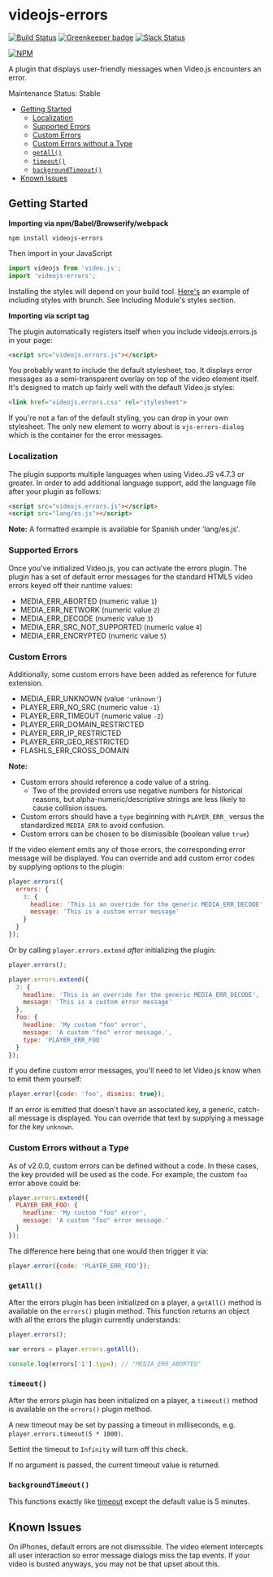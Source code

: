# videojs-errors

[![Build Status](https://travis-ci.org/brightcove/videojs-errors.svg?branch=master)](https://travis-ci.org/brightcove/videojs-errors)
[![Greenkeeper badge](https://badges.greenkeeper.io/brightcove/videojs-errors.svg)](https://greenkeeper.io/)
[![Slack Status](http://slack.videojs.com/badge.svg)](http://slack.videojs.com)

[![NPM](https://nodei.co/npm/videojs-errors.png?downloads=true&downloadRank=true)](https://nodei.co/npm/videojs-errors/)

A plugin that displays user-friendly messages when Video.js encounters an error.

Maintenance Status: Stable

<!-- START doctoc generated TOC please keep comment here to allow auto update -->
<!-- DON'T EDIT THIS SECTION, INSTEAD RE-RUN doctoc TO UPDATE -->


- [Getting Started](#getting-started)
  - [Localization](#localization)
  - [Supported Errors](#supported-errors)
  - [Custom Errors](#custom-errors)
  - [Custom Errors without a Type](#custom-errors-without-a-type)
  - [`getAll()`](#getall)
  - [`timeout()`](#timeout)
  - [`backgroundTimeout()`](#backgroundtimeout)
- [Known Issues](#known-issues)

<!-- END doctoc generated TOC please keep comment here to allow auto update -->

## Getting Started
**Importing via npm/Babel/Browserify/webpack**
```shell
npm install videojs-errors
```

Then import in your JavaScript
```js
import videojs from 'video.js';
import 'videojs-errors';
```

Installing the styles will depend on your build tool.
[Here's](http://brunch.io/docs/using-modules) an example of including styles with brunch. See Including Module's styles section.


**Importing via script tag**

The plugin automatically registers itself when you include videojs.errors.js in your page:

```html
<script src="videojs.errors.js"></script>
```

You probably want to include the default stylesheet, too. It displays error messages as a semi-transparent overlay on top of the video element itself. It's designed to match up fairly well with the default Video.js styles:

```html
<link href="videojs.errors.css" rel="stylesheet">
```

If you're not a fan of the default styling, you can drop in your own stylesheet. The only new element to worry about is `vjs-errors-dialog` which is the container for the error messages.

### Localization
The plugin supports multiple languages when using Video.JS v4.7.3 or greater. In order to add additional language support, add the language file after your plugin as follows:

```html
<script src="videojs.errors.js"></script>
<script src="lang/es.js"></script>
```

**Note:** A formatted example is available for Spanish under 'lang/es.js'.

### Supported Errors

Once you've initialized Video.js, you can activate the errors plugin. The plugin has a set of default error messages for the standard HTML5 video errors keyed off their runtime values:

- MEDIA_ERR_ABORTED (numeric value `1`)
- MEDIA_ERR_NETWORK (numeric value `2`)
- MEDIA_ERR_DECODE (numeric value `3`)
- MEDIA_ERR_SRC_NOT_SUPPORTED (numeric value `4`)
- MEDIA_ERR_ENCRYPTED (numeric value `5`)

### Custom Errors

Additionally, some custom errors have been added as reference for future extension.

- MEDIA_ERR_UNKNOWN (value `'unknown'`)
- PLAYER_ERR_NO_SRC (numeric value `-1`)
- PLAYER_ERR_TIMEOUT (numeric value `-2`)
- PLAYER_ERR_DOMAIN_RESTRICTED
- PLAYER_ERR_IP_RESTRICTED
- PLAYER_ERR_GEO_RESTRICTED
- FLASHLS_ERR_CROSS_DOMAIN

**Note:**

- Custom errors should reference a code value of a string.
  - Two of the provided errors use negative numbers for historical reasons, but alpha-numeric/descriptive strings are less likely to cause collision issues.
- Custom errors should have a `type` beginning with `PLAYER_ERR_` versus the standardized `MEDIA_ERR` to avoid confusion.
- Custom errors can be chosen to be dismissible (boolean value `true`)

If the video element emits any of those errors, the corresponding error message will be displayed. You can override and add custom error codes by supplying options to the plugin:

```js
player.errors({
  errors: {
    3: {
      headline: 'This is an override for the generic MEDIA_ERR_DECODE',
      message: 'This is a custom error message'
    }
  }
});
```

Or by calling `player.errors.extend` _after_ initializing the plugin:

```js
player.errors();

player.errors.extend({
  3: {
    headline: 'This is an override for the generic MEDIA_ERR_DECODE',
    message: 'This is a custom error message'
  },
  foo: {
    headline: 'My custom "foo" error',
    message: 'A custom "foo" error message.',
    type: 'PLAYER_ERR_FOO'
  }
});
```

If you define custom error messages, you'll need to let Video.js know when to emit them yourself:

```js
player.error({code: 'foo', dismiss: true});
```

If an error is emitted that doesn't have an associated key, a generic, catch-all message is displayed. You can override that text by supplying a message for the key `unknown`.

### Custom Errors without a Type

As of v2.0.0, custom errors can be defined without a code. In these cases, the key provided will be used as the code. For example, the custom `foo` error above could be:

```js
player.errors.extend({
  PLAYER_ERR_FOO: {
    headline: 'My custom "foo" error',
    message: 'A custom "foo" error message.'
  }
});
```

The difference here being that one would then trigger it via:

```js
player.error({code: 'PLAYER_ERR_FOO'});
```

### `getAll()`

After the errors plugin has been initialized on a player, a `getAll()` method is available on the `errors()` plugin method. This function returns an object with all the errors the plugin currently understands:

```js
player.errors();

var errors = player.errors.getAll();

console.log(errors['1'].type); // "MEDIA_ERR_ABORTED"
```

### `timeout()`

After the errors plugin has been initialized on a player, a `timeout()` method is available on the `errors()` plugin method.

A new timeout may be set by passing a timeout in milliseconds, e.g. `player.errors.timeout(5 * 1000)`.

Settint the timeout to `Infinity` will turn off this check.

If no argument is passed, the current timeout value is returned.

### `backgroundTimeout()`

This functions exactly like [timeout](#timeout) except the default value is 5 minutes.

## Known Issues

On iPhones, default errors are not dismissible. The video element intercepts all user interaction so error message dialogs miss the tap events. If your video is busted anyways, you may not be that upset about this.

